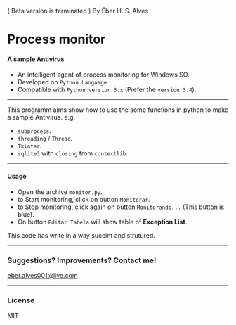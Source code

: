 ( Beta version is terminated )
By Éber H. S. Alves

# Process monitor
#### A sample Antivirus
* An intelligent agent of process monitoring for Windows SO.
* Developed on `Python Language`.
* Compatible with `Python version 3.x` (Prefer the `version 3.4`).

---
This programm aims show how to use the some functions in python to make a sample Antivirus. e.g.
* `subprocess`.
* `threading` / `Thread`.
* `Tkinter`.
* `sqlite3` with `closing` from `contextlib`.

---
#### Usage
* Open the archive `monitor.py`.
* to Start monitoring, click on button `Monitorar`.
* to Stop monitoring, click again on button `Monitorando...` (This button is blue).
* On button `Editar Tabela` will show table of **Exception List**.

This code has write in a way succint and strutured.

---
### Suggestions? Improvements? Contact me!
eber.alves001@live.com

---
### License
MIT
